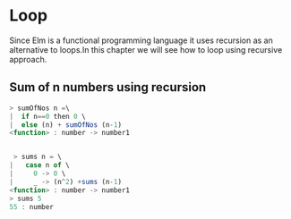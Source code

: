 # Loop

Since Elm is a functional programming language it uses recursion as an alternative to loops.In this chapter we will see how to loop using recursive approach.

<!-- display a loop in javascript and show it using elm -->

## Sum of n numbers using recursion

```javascript
> sumOfNos n =\
|  if n==0 then 0 \
|  else (n) + sumOfNos (n-1)
<function> : number -> number1

```

```javascript

 > sums n = \
|   case n of \
|     0 -> 0 \
|     _ -> (n^2) +sums (n-1)
<function> : number -> number1
> sums 5
55 : number

```

